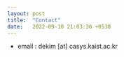 ```yaml
---
layout: post
title:  "Contact"
date:   2022-09-10 21:03:36 +0530
---
```

- email : dekim [at] casys.kaist.ac.kr
<!-- - location : 291 Daehak-ro, Eoeun-dong, Yuseong-gu, E3-1 #4418, Daejeon, 34141, South Korea -->
